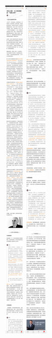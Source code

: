 ![](../../images/2017年06月/HF0612周末大餐｜关于凯恩斯的“何帆书单”.jpg)
![](../../images/2017年06月/HF0612周末大餐｜关于凯恩斯的“何帆书单”2.jpg)
